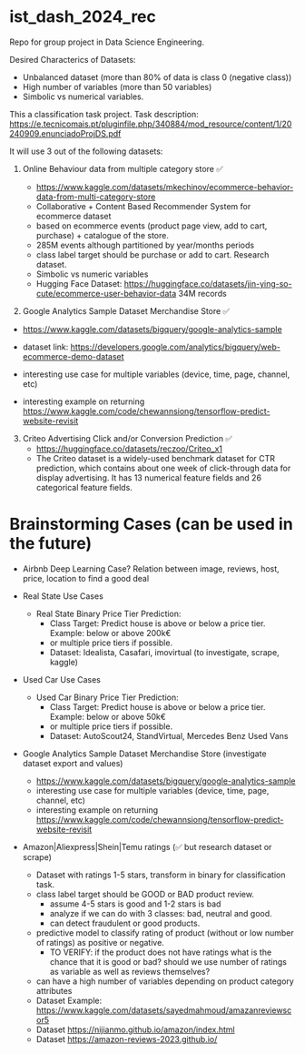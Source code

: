 # ist_dash_2024_rec

Repo for group project in Data Science Engineering.

Desired Characterics of Datasets:

- Unbalanced dataset (more than 80% of data is class 0 (negative class))
- High number of variables (more than 50 variables)
- Simbolic vs numerical variables.

This a classification task project.
Task description: https://e.tecnicomais.pt/pluginfile.php/340884/mod_resource/content/1/20240909.enunciadoProjDS.pdf

It will use 3 out of the following datasets:

1. Online Behaviour data from multiple category store ✅

   - https://www.kaggle.com/datasets/mkechinov/ecommerce-behavior-data-from-multi-category-store
   - Collaborative + Content Based Recommender System for ecommerce dataset
   - based on ecommerce events (product page view, add to cart, purchase) + catalogue of the store.
   - 285M events although partitioned by year/months periods
   - class label target should be purchase or add to cart. Research dataset.
   - Simbolic vs numeric variables
   - Hugging Face Dataset: https://huggingface.co/datasets/jin-ying-so-cute/ecommerce-user-behavior-data 34M records

2. Google Analytics Sample Dataset Merchandise Store ✅
  - https://www.kaggle.com/datasets/bigquery/google-analytics-sample
  - dataset link: https://developers.google.com/analytics/bigquery/web-ecommerce-demo-dataset
  
  - interesting use case for multiple variables (device, time, page, channel, etc)
  - interesting example on returning https://www.kaggle.com/code/chewannsiong/tensorflow-predict-website-revisit


3. Criteo Advertising Click and/or Conversion Prediction ✅
   - https://huggingface.co/datasets/reczoo/Criteo_x1
   - The Criteo dataset is a widely-used benchmark dataset for CTR prediction, which contains about one week of click-through data for display advertising. It has 13 numerical feature fields and 26 categorical feature fields.



# Brainstorming Cases (can be used in the future)

- Airbnb Deep Learning Case? Relation between image, reviews, host, price, location to find a good deal

- Real State Use Cases

  - Real State Binary Price Tier Prediction:
    - Class Target: Predict house is above or below a price tier. Example: below or above 200k€
    - or multiple price tiers if possible.
    - Dataset: Idealista, Casafari, imovirtual (to investigate, scrape, kaggle)

- Used Car Use Cases

  - Used Car Binary Price Tier Prediction:
    - Class Target: Predict house is above or below a price tier. Example: below or above 50k€
    - or multiple price tiers if possible.
    - Dataset: AutoScout24, StandVirtual, Mercedes Benz Used Vans

- Google Analytics Sample Dataset Merchandise Store (investigate dataset export and values)
  - https://www.kaggle.com/datasets/bigquery/google-analytics-sample
  - interesting use case for multiple variables (device, time, page, channel, etc)
  - interesting example on returning https://www.kaggle.com/code/chewannsiong/tensorflow-predict-website-revisit



- Amazon|Aliexpress|Shein|Temu ratings (✅ but research dataset or scrape)

   - Dataset with ratings 1-5 stars, transform in binary for classification task.
   - class label target should be GOOD or BAD product review.
     - assume 4-5 stars is good and 1-2 stars is bad
     - analyze if we can do with 3 classes: bad, neutral and good.
     - can detect fraudulent or good products.
   - predictive model to classify rating of product (without or low number of ratings) as positive or negative.
     - TO VERIFY: if the product does not have ratings what is the chance that it is good or bad? should we use number of ratings as variable as well as reviews themselves?
   - can have a high number of variables depending on product category attributes
   - Dataset Example: https://www.kaggle.com/datasets/sayedmahmoud/amazanreviewscor5
   - Dataset https://nijianmo.github.io/amazon/index.html
   - Dataset https://amazon-reviews-2023.github.io/